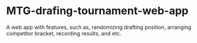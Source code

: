 # MTG-drafing-tournament-web-app
A web app with features, such as, randomizing drafting position, arranging competitor bracket, recording results, and etc.
